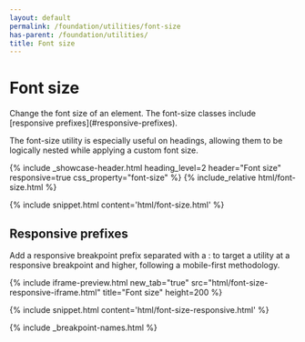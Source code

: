 ```yaml
---
layout: default
permalink: /foundation/utilities/font-size
has-parent: /foundation/utilities/
title: Font size
---
```


# Font size

<div class="va-introtext" markdown="1">
Change the font size of an element. The font-size classes include [responsive prefixes](#responsive-prefixes).
</div>

The font-size utility is especially useful on headings, allowing them to be logically nested while applying a custom font size.

<div class="site-showcase">
{%
  include _showcase-header.html
  heading_level=2
  header="Font size"
  responsive=true
  css_property="font-size"
%}
{% include_relative html/font-size.html %}
</div>

{% include snippet.html content='html/font-size.html' %}

## Responsive prefixes

Add a responsive breakpoint prefix separated with a : to target a utility at a responsive breakpoint and higher, following a mobile-first methodology.

{% include iframe-preview.html new_tab="true" src="html/font-size-responsive-iframe.html" title="Font size" height=200 %}

{% include snippet.html content='html/font-size-responsive.html' %}

{% include _breakpoint-names.html %}